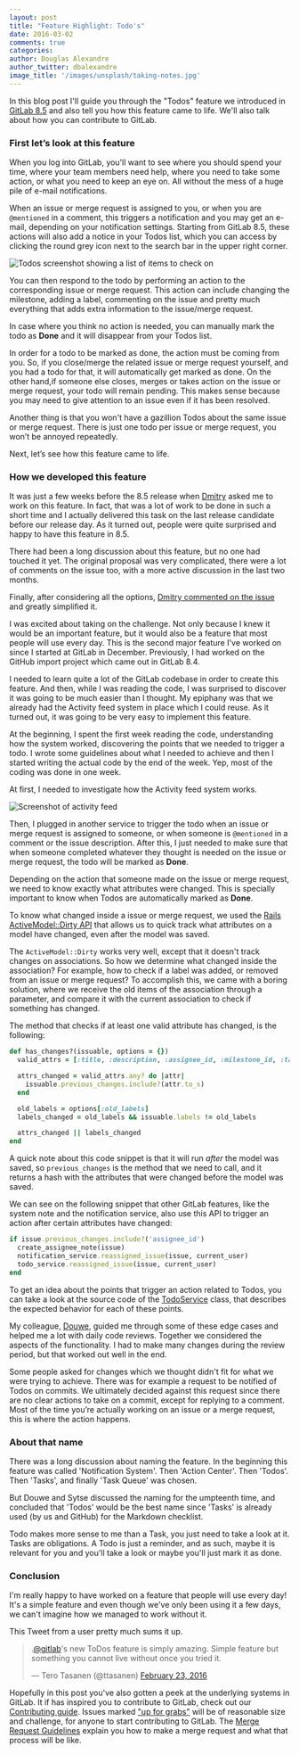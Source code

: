 ```yaml
---
layout: post
title: "Feature Highlight: Todo's"
date: 2016-03-02
comments: true
categories:
author: Douglas Alexandre
author_twitter: dbalexandre
image_title: '/images/unsplash/taking-notes.jpg'
---
```


In this blog post I'll guide you through the "Todos" feature we introduced in
[GitLab 8.5](https://about.gitlab.com/2016/02/22/gitlab-8-5-released/)
and also tell you how this feature came to life.
We'll also talk about how you can contribute to GitLab.

<!-- more -->

### First let’s look at this feature

When you log into GitLab, you'll want to see where you should spend your time,
where your team members need help, where you need to take some action, or what
you need to keep an eye on. All without the mess of a huge pile of e-mail
notifications.

When an issue or merge request is assigned to you, or when you are `@mentioned`
in a comment, this triggers a notification and you may get an e-mail, depending
on your notification settings. Starting from GitLab 8.5, these actions will
also add a notice in your Todos list, which you can access by clicking the
round grey icon next to the search bar in the upper right corner.

![Todos screenshot showing a list of items to check on](/images/blogimages/todos-screenshot.jpg)

You can then respond to the todo by performing an action to the corresponding
issue or merge request. This action can include changing the milestone, adding
a label, commenting on the issue and pretty much everything that adds extra
information to the issue/merge request.

In case where you think no action is needed, you can manually mark the todo as
**Done** and it will disappear from your Todos list.

In order for a todo to be marked as done, the action must be coming from you.
So, if you close/merge the related issue or merge request yourself, and you had
a todo for that, it will automatically get marked as done. On the other hand,if
someone else closes, merges or takes action on the issue or merge request, your
todo will remain pending. This makes sense because you may need to give
attention to an issue even if it has been resolved.

Another thing is that you won't have a gazillion Todos about the same issue or
merge request. There is just one todo per issue or merge request, you won’t be
annoyed repeatedly.

Next, let’s see how this feature came to life.

### How we developed this feature

It was just a few weeks before the 8.5 release when
[Dmitry](https://twitter.com/dzaporozhets) asked me to work on this feature.
In fact, that was a lot of work to be done in such a short time and I actually
delivered this task on the last release candidate before our release day.
As it turned out, people were quite surprised and happy to have this feature in
8.5.

There had been a long discussion about this feature, but no one had touched it
yet. The original proposal was very complicated, there were a lot of comments
on the issue too, with a more active discussion in the last two months.

Finally, after considering all the options,
[Dmitry commented on the issue][comment] and greatly simplified it.

I was excited about taking on the challenge. Not only because I knew it would
be an important feature, but it would also be a feature that most people will
use every day. This is the second major feature I've worked on since I started
at GitLab in December. Previously, I had worked on the GitHub import project
which came out in GitLab 8.4.

I needed to learn quite a lot of the GitLab codebase in order to create this
feature. And then, while I was reading the code, I was surprised to discover it
was going to be much easier than I thought. My epiphany was that we already had
the Activity feed system in place which I could reuse. As it turned out, it was
going to be very easy to implement this feature.

At the beginning, I spent the first week reading the code, understanding how
the system worked, discovering the points that we needed to trigger a todo. I
wrote some guidelines about what I needed to achieve and then I started writing
the actual code by the end of the week. Yep, most of the coding was done in one
week.

At first, I needed to investigate how the Activity feed system works.

![Screenshot of activity feed](/images/blogimages/activity-feed-screenshot.jpg)

Then, I plugged in another service to trigger the todo when an issue or merge
request is assigned to someone, or when someone is `@mentioned` in a comment or
the issue description. After this, I just needed to make sure that when someone
completed whatever they thought is needed on the issue or merge request, the
todo will be marked as **Done**.

Depending on the action that someone made on the issue or merge request, we
need to know exactly what attributes were changed. This is specially important
to know when Todos are automatically marked as **Done**.

To know what changed inside a issue or merge request, we used the
[Rails ActiveModel::Dirty API][dirty] that allows us to quick track what
attributes on a model have changed, even after the model was saved.

The `ActiveModel::Dirty` works very well, except that it doesn't track changes
on associations. So how we determine what changed inside the association? For
example, how to check if a label was added, or removed from an issue or merge
request? To accomplish this, we came with a boring solution, where we receive
the old items of the association through a parameter, and compare it with
the current association to check if something has changed.

The method that checks if at least one valid attribute has changed, is the
following:

```ruby
def has_changes?(issuable, options = {})
  valid_attrs = [:title, :description, :assignee_id, :milestone_id, :target_branch]

  attrs_changed = valid_attrs.any? do |attr|
    issuable.previous_changes.include?(attr.to_s)
  end

  old_labels = options[:old_labels]
  labels_changed = old_labels && issuable.labels != old_labels

  attrs_changed || labels_changed
end
```

A quick note about this code snippet is that it will run _after_ the model was
saved, so `previous_changes` is the method that we need to call, and it returns
a hash with the attributes that were changed before the model was saved.

We can see on the following snippet that other GitLab features, like
the system note and the notification service, also use this API to trigger an
action after certain attributes have changed:

```ruby
if issue.previous_changes.include?('assignee_id')
  create_assignee_note(issue)
  notification_service.reassigned_issue(issue, current_user)
  todo_service.reassigned_issue(issue, current_user)
end
```

To get an idea about the points that trigger an action related to Todos,
you can take a look at the source code of the [TodoService] class, that
describes the expected behavior for each of these points.

My colleague, [Douwe](https://twitter.com/DouweM), guided me through some of
these edge cases and helped me a lot with daily code reviews. Together we
considered the aspects of the functionality. I had to make many changes during
the review period, but that worked out well in the end.

Some people asked for changes which we thought didn't fit for what we were
trying to achieve. There was for example a request to be notified of Todos on
commits. We ultimately decided against this request since there are no clear
actions to take on a commit, except for replying to a comment. Most of the time
you’re actually working on an issue or a merge request, this is where the action
happens.

### About that name

There was a long discussion about naming the feature. In the beginning this
feature was called 'Notification System'. Then 'Action Center'. Then 'Todos'.
Then 'Tasks', and finally 'Task Queue' was chosen.

But Douwe and Sytse discussed the naming for the umpteenth time, and concluded
that 'Todos' would be the best name since 'Tasks' is already used (by us and
GitHub) for the Markdown checklist.

Todo makes more sense to me than a Task, you just need to take a look at it.
Tasks are obligations. A Todo is just a reminder, and as such, maybe it is
relevant for you and you'll take a look or maybe you'll just mark it as done.

### Conclusion

I'm really happy to have worked on a feature that people will use every day!
It's a simple feature and even though we've only been using it a few days,
we can't imagine how we managed to work without it.

This Tweet from a user pretty much sums it up.

<blockquote class="twitter-tweet" data-lang="en"><p lang="en" dir="ltr">.<a href="https://twitter.com/gitlab">@gitlab</a>&#39;s new ToDos feature is simply amazing. Simple feature but something you cannot live without once you tried it.</p>&mdash; Tero Tasanen (@ttasanen) <a href="https://twitter.com/ttasanen/status/702249244950974464">February 23, 2016</a></blockquote>
<script async src="//platform.twitter.com/widgets.js" charset="utf-8"></script>

Hopefully in this post you've also gotten a peek at the underlying systems in GitLab.
It if has inspired you to contribute to GitLab, check out our [Contributing guide][contributing].
Issues marked ["up for grabs"][up for grabs] will be of reasonable size and
challenge, for anyone to start contributing to GitLab.
The [Merge Request Guidelines][merge request] explain you how to make a merge request
and what that process will be like. 

[contributing]: https://gitlab.com/gitlab-org/gitlab-ce/blob/master/CONTRIBUTING.md
[up for grabs]: https://gitlab.com/gitlab-org/gitlab-ce/blob/master/CONTRIBUTING.md#i-want-to-contribute
[merge request]: https://gitlab.com/gitlab-org/gitlab-ce/blob/master/CONTRIBUTING.md#merge-requests
[comment]: https://gitlab.com/gitlab-org/gitlab-ce/issues/2425#note_3116626
[dirty]: http://api.rubyonrails.org/classes/ActiveModel/Dirty.html
[todoservice]: https://gitlab.com/gitlab-org/gitlab-ce/blob/8-5-stable/app/services/todo_service.rb

